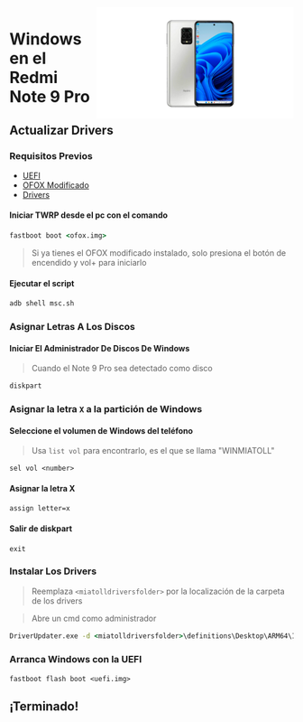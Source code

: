 <img align="right" src="https://github.com/Rubanoxd/Port-Windows-11-redmi-note-9_pro/blob/main/Miatoll.png" width="350" alt="Windows 11 Running On A Redmi Note 9 Pro">


# Windows en el Redmi Note 9 Pro

## Actualizar Drivers

### Requisitos Previos

- [UEFI](https://github.com/Rubanoxd/Port-Windows-11-redmi-note-9_pro/releases/tag/UefiV3)
- [OFOX Modificado](https://github.com/Rubanoxd/Port-Windows-11-redmi-note-9_pro/releases/tag/modded-ofox)
- [Drivers](https://github.com/Icesito68/7xx-Drivers/releases/tag/Miatoll-Drivers-V1.0.5)

#### Iniciar TWRP desde el pc con el comando

```cmd
fastboot boot <ofox.img>
```

> Si ya tienes el OFOX modificado instalado, solo presiona el botón de encendido y vol+ para iniciarlo


#### Ejecutar el script

```cmd
adb shell msc.sh
```

### Asignar Letras A Los Discos

#### Iniciar El Administrador De Discos De Windows

> Cuando el Note 9 Pro sea detectado como disco

```cmd
diskpart
```


### Asignar la letra `X` a la partición de Windows

#### Seleccione el volumen de Windows del teléfono
> Usa `list vol` para encontrarlo, es el que se llama "WINMIATOLL"

```diskpart
sel vol <number>
```

#### Asignar la letra X
```diskpart
assign letter=x
```

#### Salir de diskpart
```diskpart
exit
```


### Instalar Los Drivers

> Reemplaza `<miatolldriversfolder>` por la localización de la carpeta de los drivers

> Abre un cmd como administrador


```cmd
DriverUpdater.exe -d <miatolldriversfolder>\definitions\Desktop\ARM64\Internal\miatoll.txt -r <miatolldriversfolder> -p X:
```


### Arranca Windows con la UEFI

```
fastboot flash boot <uefi.img>
```

## ¡Terminado!
